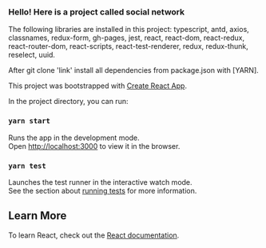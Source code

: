 ### Hello! Here is a project called social network

The following libraries are installed in this project:
typescript, antd, axios, classnames, redux-form, gh-pages, jest, react, react-dom, react-redux, react-router-dom,
react-scripts, react-test-renderer, redux, redux-thunk, reselect, uuid.

After git clone 'link' install all dependencies from package.json with [YARN].

This project was bootstrapped with [Create React App](https://github.com/facebook/create-react-app).

In the project directory, you can run:

### `yarn start`

Runs the app in the development mode.\
Open [http://localhost:3000](http://localhost:3000) to view it in the browser.

### `yarn test`

Launches the test runner in the interactive watch mode.\
See the section about [running tests](https://facebook.github.io/create-react-app/docs/running-tests) for more
information.

## Learn More

To learn React, check out the [React documentation](https://reactjs.org/).
